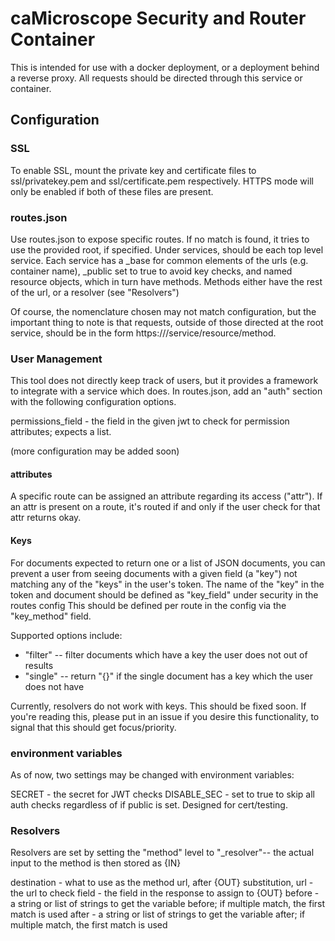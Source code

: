 # caMicroscope Security and Router Container

This is intended for use with a docker deployment, or a deployment behind a reverse proxy. All requests should be directed through this service or container.

## Configuration

### SSL

To enable SSL, mount the private key and certificate files to ssl/privatekey.pem and ssl/certificate.pem respectively. HTTPS mode will only be enabled if both of these files are present.

### routes.json

Use routes.json to expose specific routes. If no match is found, it tries to use the provided root, if specified.
Under services, should be each top level service. Each service has a \_base for common elements of the urls (e.g. container name), \_public set to true to avoid key checks, and named resource objects, which in turn have methods. Methods either have the rest of the url, or a resolver (see "Resolvers")

Of course, the nomenclature chosen may not match configuration, but the important thing to note is that requests, outside of those directed at the root service, should be in the form https://<url base>/service/resource/method.

### User Management

This tool does not directly keep track of users, but it provides a framework to integrate with a service which does.
In routes.json, add an "auth" section with the following configuration options.


permissions_field - the field in the given jwt to check for permission attributes; expects a list.

(more configuration may be added soon)

#### attributes
A specific route can be assigned an attribute regarding its access ("attr"). If an attr is present on a route, it's routed if and only if the user check for that attr returns okay.


#### Keys
For documents expected to return one or a list of JSON documents, you can prevent a user from seeing documents with a given field (a "key") not matching any of the "keys" in the user's token.
The name of the "key" in the token and document should be defined as "key_field" under security in the routes config
This should be defined per route in the config via the "key_method" field.

Supported options include:
 - "filter" -- filter documents which have a key the user does not out of results
 - "single" -- return "{}" if the single document has a key which the user does not have

Currently, resolvers do not work with keys. This should be fixed soon. If you're reading this, please put in an issue if you desire this functionality, to signal that this should get focus/priority.

### environment variables

As of now, two settings may be changed with environment variables:

SECRET - the secret for JWT checks
DISABLE_SEC - set to true to skip all auth checks regardless of if public is set. Designed for cert/testing.

### Resolvers
Resolvers are set by setting the "method" level to "\_resolver"-- the actual input to the method is then stored as {IN}

destination - what to use as the method url, after {OUT} substitution,
url - the url to check
field - the field in the response to assign to {OUT}
before - a string or list of strings to get the variable before; if multiple match, the first match is used
after - a string or list of strings to get the variable after; if multiple match, the first match is used
